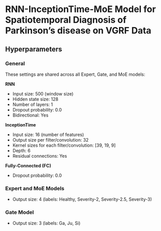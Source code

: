 # RNN-InceptionTime-MoE Model for Spatiotemporal Diagnosis of Parkinson’s disease on VGRF Data

## Hyperparameters

### General  
These settings are shared across all Expert, Gate, and MoE models:

**RNN**  
- Input size: 500 (window size)  
- Hidden state size: 128  
- Number of layers: 1  
- Dropout probability: 0.0  
- Bidirectional: Yes  

**InceptionTime**  
- Input size: 16 (number of features)  
- Output size per filter/convolution: 32  
- Kernel sizes for each filter/convolution: [39, 19, 9]  
- Depth: 6  
- Residual connections: Yes  

**Fully-Connected (FC)**  
- Dropout probability: 0.0  

### Expert and MoE Models  
- Output size: 4 (labels: Healthy, Severity-2, Severity-2.5, Severity-3)

### Gate Model
- Output size: 3 (labels: Ga, Ju, Si)